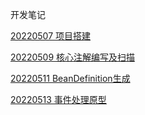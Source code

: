 开发笔记

[20220507 项目搭建](V-0.1_note/design-note_20220507.md)

[20220509 核心注解编写及扫描](V-0.1_note/design-note_20220509.md)

[20220511 BeanDefinition生成](V-0.1_note/design-note_20220511.md)

[20220513 事件处理原型](V-0.1_note/design-note_20220513.md)